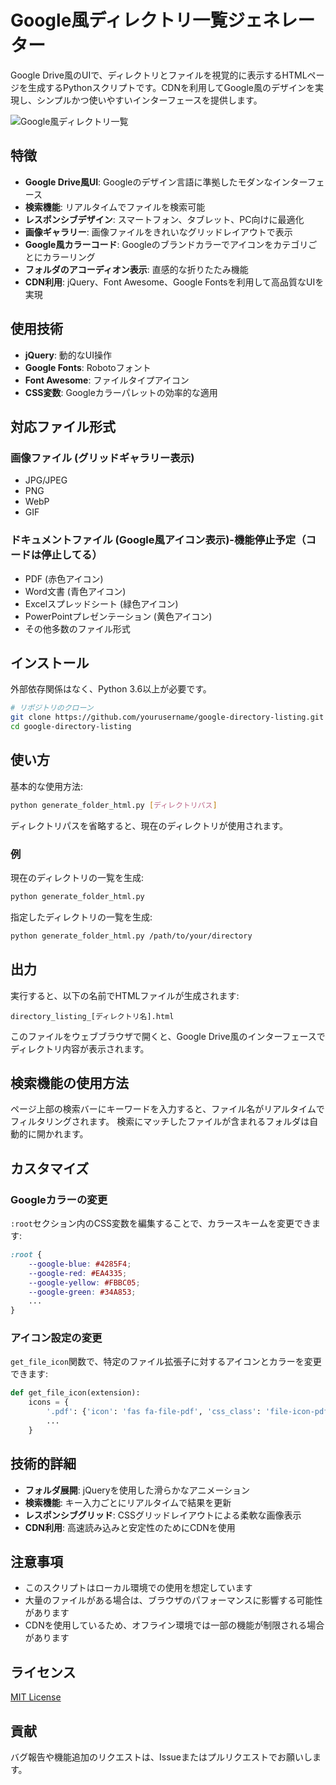 # Google風ディレクトリ一覧ジェネレーター

Google Drive風のUIで、ディレクトリとファイルを視覚的に表示するHTMLページを生成するPythonスクリプトです。CDNを利用してGoogle風のデザインを実現し、シンプルかつ使いやすいインターフェースを提供します。

![Google風ディレクトリ一覧](https://api.placeholder/800/400)

## 特徴

- **Google Drive風UI**: Googleのデザイン言語に準拠したモダンなインターフェース
- **検索機能**: リアルタイムでファイルを検索可能
- **レスポンシブデザイン**: スマートフォン、タブレット、PC向けに最適化
- **画像ギャラリー**: 画像ファイルをきれいなグリッドレイアウトで表示
- **Google風カラーコード**: Googleのブランドカラーでアイコンをカテゴリごとにカラーリング
- **フォルダのアコーディオン表示**: 直感的な折りたたみ機能
- **CDN利用**: jQuery、Font Awesome、Google Fontsを利用して高品質なUIを実現

## 使用技術

- **jQuery**: 動的なUI操作
- **Google Fonts**: Robotoフォント
- **Font Awesome**: ファイルタイプアイコン
- **CSS変数**: Googleカラーパレットの効率的な適用

## 対応ファイル形式

### 画像ファイル (グリッドギャラリー表示)
- JPG/JPEG
- PNG
- WebP
- GIF

### ドキュメントファイル (Google風アイコン表示)-機能停止予定（コードは停止してる）
- PDF (赤色アイコン)
- Word文書 (青色アイコン)
- Excelスプレッドシート (緑色アイコン)
- PowerPointプレゼンテーション (黄色アイコン)
- その他多数のファイル形式

## インストール

外部依存関係はなく、Python 3.6以上が必要です。

```bash
# リポジトリのクローン
git clone https://github.com/yourusername/google-directory-listing.git
cd google-directory-listing
```

## 使い方

基本的な使用方法:

```bash
python generate_folder_html.py [ディレクトリパス]
```

ディレクトリパスを省略すると、現在のディレクトリが使用されます。

### 例

現在のディレクトリの一覧を生成:

```bash
python generate_folder_html.py
```

指定したディレクトリの一覧を生成:

```bash
python generate_folder_html.py /path/to/your/directory
```

## 出力

実行すると、以下の名前でHTMLファイルが生成されます:

```
directory_listing_[ディレクトリ名].html
```

このファイルをウェブブラウザで開くと、Google Drive風のインターフェースでディレクトリ内容が表示されます。

## 検索機能の使用方法

ページ上部の検索バーにキーワードを入力すると、ファイル名がリアルタイムでフィルタリングされます。
検索にマッチしたファイルが含まれるフォルダは自動的に開かれます。

## カスタマイズ

### Googleカラーの変更

`:root`セクション内のCSS変数を編集することで、カラースキームを変更できます:

```css
:root {
    --google-blue: #4285F4;
    --google-red: #EA4335;
    --google-yellow: #FBBC05;
    --google-green: #34A853;
    ...
}
```

### アイコン設定の変更

`get_file_icon`関数で、特定のファイル拡張子に対するアイコンとカラーを変更できます:

```python
def get_file_icon(extension):
    icons = {
        '.pdf': {'icon': 'fas fa-file-pdf', 'css_class': 'file-icon-pdf'},
        ...
    }
```

## 技術的詳細

- **フォルダ展開**: jQueryを使用した滑らかなアニメーション
- **検索機能**: キー入力ごとにリアルタイムで結果を更新
- **レスポンシブグリッド**: CSSグリッドレイアウトによる柔軟な画像表示
- **CDN利用**: 高速読み込みと安定性のためにCDNを使用

## 注意事項

- このスクリプトはローカル環境での使用を想定しています
- 大量のファイルがある場合は、ブラウザのパフォーマンスに影響する可能性があります
- CDNを使用しているため、オフライン環境では一部の機能が制限される場合があります

## ライセンス

[MIT License](LICENSE)

## 貢献

バグ報告や機能追加のリクエストは、Issueまたはプルリクエストでお願いします。
